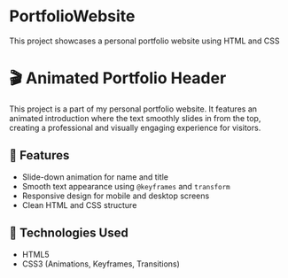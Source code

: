 # PortfolioWebsite
This project showcases a personal portfolio website using HTML and CSS
# 🎬 Animated Portfolio Header

This project is a part of my personal portfolio website. It features an animated introduction where the text smoothly slides in from the top, creating a professional and visually engaging experience for visitors.

## 📌 Features

- Slide-down animation for name and title
- Smooth text appearance using `@keyframes` and `transform`
- Responsive design for mobile and desktop screens
- Clean HTML and CSS structure

## 🔧 Technologies Used

- HTML5
- CSS3 (Animations, Keyframes, Transitions)



